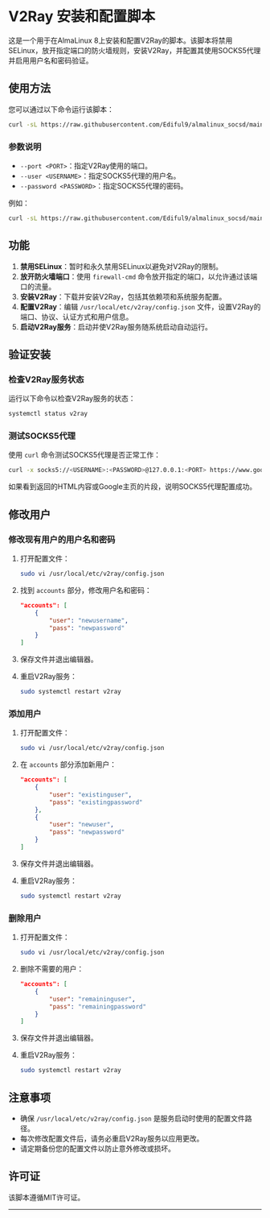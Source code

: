 
# V2Ray 安装和配置脚本

这是一个用于在AlmaLinux 8上安装和配置V2Ray的脚本。该脚本将禁用SELinux，放开指定端口的防火墙规则，安装V2Ray，并配置其使用SOCKS5代理并启用用户名和密码验证。

## 使用方法

您可以通过以下命令运行该脚本：

```bash
curl -sL https://raw.githubusercontent.com/Ediful9/almalinux_socsd/main/V2Ray.sh | sh -s -- --port <PORT> --user <USERNAME> --password <PASSWORD>
```

### 参数说明

- `--port <PORT>`：指定V2Ray使用的端口。
- `--user <USERNAME>`：指定SOCKS5代理的用户名。
- `--password <PASSWORD>`：指定SOCKS5代理的密码。

例如：

```bash
curl -sL https://raw.githubusercontent.com/Ediful9/almalinux_socsd/main/V2Ray.sh | sh -s -- --port 1080 --user myusername --password mypassword
```

## 功能

1. **禁用SELinux**：暂时和永久禁用SELinux以避免对V2Ray的限制。
2. **放开防火墙端口**：使用 `firewall-cmd` 命令放开指定的端口，以允许通过该端口的流量。
3. **安装V2Ray**：下载并安装V2Ray，包括其依赖项和系统服务配置。
4. **配置V2Ray**：编辑 `/usr/local/etc/v2ray/config.json` 文件，设置V2Ray的端口、协议、认证方式和用户信息。
5. **启动V2Ray服务**：启动并使V2Ray服务随系统启动自动运行。

## 验证安装

### 检查V2Ray服务状态

运行以下命令以检查V2Ray服务的状态：

```bash
systemctl status v2ray
```

### 测试SOCKS5代理

使用 `curl` 命令测试SOCKS5代理是否正常工作：

```bash
curl -x socks5://<USERNAME>:<PASSWORD>@127.0.0.1:<PORT> https://www.google.com
```

如果看到返回的HTML内容或Google主页的片段，说明SOCKS5代理配置成功。

## 修改用户

### 修改现有用户的用户名和密码

1. 打开配置文件：

   ```bash
   sudo vi /usr/local/etc/v2ray/config.json
   ```

2. 找到 `accounts` 部分，修改用户名和密码：

   ```json
   "accounts": [
       {
           "user": "newusername",
           "pass": "newpassword"
       }
   ]
   ```

3. 保存文件并退出编辑器。

4. 重启V2Ray服务：

   ```bash
   sudo systemctl restart v2ray
   ```

### 添加用户

1. 打开配置文件：

   ```bash
   sudo vi /usr/local/etc/v2ray/config.json
   ```

2. 在 `accounts` 部分添加新用户：

   ```json
   "accounts": [
       {
           "user": "existinguser",
           "pass": "existingpassword"
       },
       {
           "user": "newuser",
           "pass": "newpassword"
       }
   ]
   ```

3. 保存文件并退出编辑器。

4. 重启V2Ray服务：

   ```bash
   sudo systemctl restart v2ray
   ```

### 删除用户

1. 打开配置文件：

   ```bash
   sudo vi /usr/local/etc/v2ray/config.json
   ```

2. 删除不需要的用户：

   ```json
   "accounts": [
       {
           "user": "remaininguser",
           "pass": "remainingpassword"
       }
   ]
   ```

3. 保存文件并退出编辑器。

4. 重启V2Ray服务：

   ```bash
   sudo systemctl restart v2ray
   ```

## 注意事项

- 确保 `/usr/local/etc/v2ray/config.json` 是服务启动时使用的配置文件路径。
- 每次修改配置文件后，请务必重启V2Ray服务以应用更改。
- 请定期备份您的配置文件以防止意外修改或损坏。

## 许可证

该脚本遵循MIT许可证。

---
